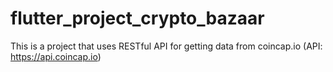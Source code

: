 # flutter_project_crypto_bazaar

This is a project that uses RESTful API for getting data from coincap.io (API: https://api.coincap.io)
